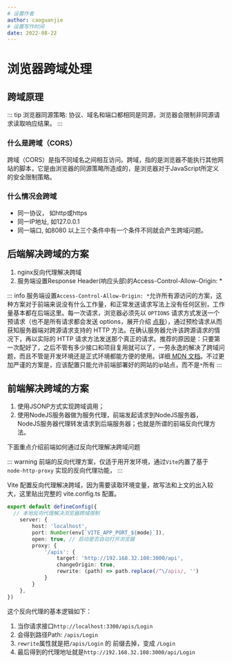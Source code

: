 ```yaml
---
# 设置作者
author: caoguanjie
# 设置写作时间
date: 2022-08-22
---
```


# 浏览器跨域处理


## 跨域原理
::: tip 
浏览器同源策略: 协议、域名和端口都相同是同源，浏览器会限制非同源请求读取响应结果。
:::

### 什么是跨域（CORS）
跨域（CORS）是指不同域名之间相互访问。跨域，指的是浏览器不能执行其他网站的脚本，它是由浏览器的同源策略所造成的，是浏览器对于JavaScript所定义的安全限制策略。

### 什么情况会跨域
* 同一协议， 如http或https
* 同一IP地址, 如127.0.0.1
* 同一端口, 如8080
以上三个条件中有一个条件不同就会产生跨域问题。



## 后端解决跨域的方案
1. nginx反向代理解决跨域
2. 服务端设置Response Header(响应头部)的Access-Control-Allow-Origin: *

::: info
服务端设置`Access-Control-Allow-Origin: *`允许所有源访问的方案，这种方案对于前端来说没有什么工作量，和正常发送请求写法上没有任何区别，工作量基本都在后端这里。每一次请求，浏览器必须先以 `OPTIONS` 请求方式发送一个预请求（也不是所有请求都会发送 options，展开介绍 [点我](https://panjiachen.github.io/awesome-bookmarks/blog/cs.html#gzip)），通过预检请求从而获知服务器端对跨源请求支持的 HTTP 方法。在确认服务器允许该跨源请求的情况下，再以实际的 HTTP 请求方法发送那个真正的请求。推荐的原因是：只要第一次配好了，之后不管有多少接口和项目复用就可以了，一劳永逸的解决了跨域问题，而且不管是开发环境还是正式环境都能方便的使用。详细[ MDN 文档](https://developer.mozilla.org/zh-CN/docs/Web/HTTP/CORS)。不过更加严谨的方案是，应该配置只能允许前端部署好的网站的ip站点，而不是`*`所有
:::


## 前端解决跨域的方案

1. 使用JSONP方式实现跨域调用；
2. 使用NodeJS服务器做为服务代理，前端发起请求到NodeJS服务器， NodeJS服务器代理转发请求到后端服务器；也就是所谓的前端反向代理方法。

下面重点介绍前端如何通过反向代理解决跨域问题

::: warning
前端的反向代理方案，仅适于用开发环境，通过`Vite`内置了基于 `node-http-proxy` 实现的反向代理功能，
::: 

Vite 配置反向代理解决跨域，因为需要读取环境变量，故写法和上文的出入较大，这里贴出完整的 vite.config.ts 配置。

```ts
export default defineConfig({
  // 本地反向代理解决浏览器跨域限制
    server: {
        host: 'localhost', 
        port: Number(env[`VITE_APP_PORT_${mode}`]), 
        open: true, // 启动是否自动打开浏览器
        proxy: {
            '/apis': {
                target: 'http://192.168.32.108:3000/api',
                changeOrigin: true,
                rewrite: (path) => path.replace(/^\/apis/, '')
            }
        }
    },
})
```

这个反向代理的基本逻辑如下：
1. 当你请求接口`http://localhost:3300/apis/Login`
2. 会得到路径Path: `/apis/Login`
3. `rewrite`属性就是把`/apis/Login` 的 前缀去掉，变成 `/Login`
4. 最后得到的代理地址就是`http://192.168.32.108:3000/api/Login`